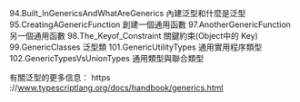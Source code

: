 94.Built_InGenericsAndWhatAreGenerics 內建泛型和什麼是泛型
95.CreatingAGenericFunction           創建一個通用函數
97.AnotherGenericFunction             另一個通用函數
98.The_Keyof_Constraint               關鍵約束(Object中的 Key)
99.GenericClasses                     泛型類
101.GenericUtilityTypes               通用實用程序類型
102.GenericTypesVsUnionTypes          通用類型與聯合類型

有關泛型的更多信息： https ://www.typescriptlang.org/docs/handbook/generics.html